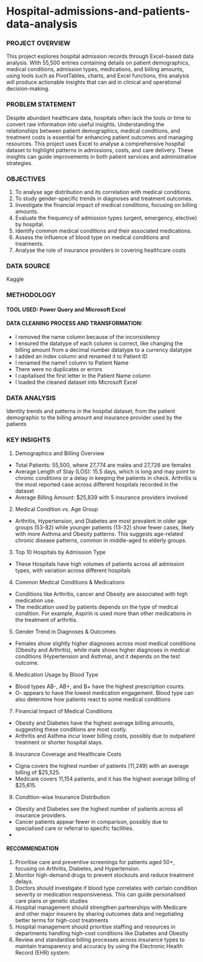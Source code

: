 # Hospital-admissions-and-patients-data-analysis
### PROJECT OVERVIEW
This project explores hospital admission records through Excel-based data analysis. 
With 55,500 entries containing details on patient demographics, medical conditions, admission types, medications, and billing amounts, 
using tools such as PivotTables, charts, and Excel functions, this analysis will produce actionable insights that can aid in clinical and operational decision-making.
### PROBLEM STATEMENT 
Despite abundant healthcare data, hospitals often lack the tools or time to convert raw information into useful insights. 
Understanding the relationships between patient demographics, medical conditions, and treatment costs is essential for enhancing patient outcomes and managing resources. This project uses Excel to analyse a comprehensive hospital dataset to highlight patterns in admissions, costs, and care delivery. 
These insights can guide improvements in both patient services and administrative strategies.
### OBJECTIVES
1. To analyse age distribution and its correlation with medical conditions.  
2. To study gender-specific trends in diagnoses and treatment outcomes.  
3. Investigate the financial impact of medical conditions, focusing on billing amounts.  
4. Evaluate the frequency of admission types (urgent, emergency, elective) by hospital.  
5. Identify common medical conditions and their associated medications.  
6. Assess the influence of blood type on medical conditions and treatments.
7. Analyse the role of insurance providers in covering healthcare costs
### DATA SOURCE 
Kaggle 
### METHODOLOGY
#### TOOL USED: Power Query and Microsoft Excel
#### DATA CLEANING PROCESS AND TRANSFORMATION: 
-	I removed the name column because of the inconsistency 
-	I ensured the datatype of each column is correct, like changing the billing amount from a decimal number datatype to a currency datatype
-	I added an index column and renamed it to Patient ID 
-	I renamed the name1 column to Patient Name 
-	There were no duplicates or errors
-	I capitalised the first letter in the Patient Name column 
-	I loaded the cleaned dataset into Microsoft Excel
### DATA ANALYSIS
Identity trends and patterns in the hospital dataset, from the patient demographic to the billing amount and insurance provider used by the patients 
### KEY INSIGHTS
1.	Demographics and Billing Overview
- Total Patients: 55,500, where 27,774 are males and 27,726 are females
- Average Length of Stay (LOS): 15.5 days, which is long and may point to chronic conditions or a delay in keeping the patients in check. Arthritis is the most reported case across different hospitals recorded in the dataset
- Average Billing Amount: $25,839 with 5 insurance providers involved 
2.	Medical Condition vs. Age Group
- Arthritis, Hypertension, and Diabetes are most prevalent in older age groups (53-82) while younger patients (13-32) show fewer cases, likely with more Asthma and Obesity patterns. This suggests age-related chronic disease patterns, common in middle-aged to elderly groups.
3.	Top 10 Hospitals by Admission Type
- These Hospitals have high volumes of patients across all admission types, with variation across different hospitals
4.	Common Medical Conditions & Medications
 - Conditions like Arthritis, cancer and Obesity are associated with high medication use.
- The medication used by patients depends on the type of medical condition. For example, Aspirin is used more than other medications in the treatment of arthritis.
5.	Gender Trend in Diagnoses & Outcomes
- Females show slightly higher diagnoses across most medical conditions (Obesity and Arthritis), while male shows higher diagnoses in medical conditions (Hypertension and Asthma), and it depends on the test outcome.
6.	Medication Usage by Blood Type
- Blood types AB-, AB+, and B+ have the highest prescription counts.
- O- appears to have the lowest medication engagement. Blood type can also determine how patients react to some medical conditions
7.	Financial Impact of Medical Conditions
- Obesity and Diabetes have the highest average billing amounts, suggesting these conditions are most costly.
- Arthritis and Asthma incur lower billing costs, possibly due to outpatient treatment or shorter hospital stays.
8.	Insurance Coverage and Healthcare Costs
- Cigna covers the highest number of patients (11,249) with an average billing of $25,525.
- Medicare covers 11,154 patients, and it has the highest average billing of $25,615.
9.	Condition-wise Insurance Distribution
- Obesity and Diabetes see the highest number of patients across all insurance providers.
- Cancer patients appear fewer in comparison, possibly due to specialised care or referral to specific facilities.
- 
#### RECOMMENDATION 
1.	Prioritise care and preventive screenings for patients aged 50+, focusing on Arthritis, Diabetes, and Hypertension.
2.	Monitor high-demand drugs to prevent stockouts and reduce treatment delays.
3.	Doctors should investigate if blood type correlates with certain condition severity or medication responsiveness. This can guide personalised care plans or genetic studies
4.	Hospital management should strengthen partnerships with Medicare and other major insurers by sharing outcomes data and negotiating better terms for high-cost treatments
5.	Hospital management should prioritise staffing and resources in departments handling high-cost conditions like Diabetes and Obesity
6.	Review and standardise billing processes across insurance types to maintain transparency and accuracy by using the Electronic Health Record (EHR) system.





